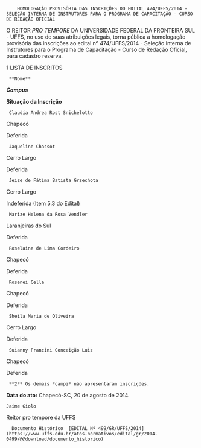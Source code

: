        HOMOLOGAÇÃO PROVISÓRIA DAS INSCRIÇÕES DO EDITAL 474/UFFS/2014 - SELEÇÃO INTERNA DE INSTRUTORES PARA O PROGRAMA DE CAPACITAÇÃO - CURSO DE REDAÇÃO OFICIAL  

O REITOR *PRO TEMPORE* DA UNIVERSIDADE FEDERAL DA FRONTEIRA SUL - UFFS, no uso de suas atribuições legais, torna pública a homologação provisória das inscrições ao edital nº 474/UFFS/2014 - Seleção Interna de Instrutores para o Programa de Capacitação - Curso de Redação Oficial, para cadastro reserva.

 1 LISTA DE INSCRITOS

     **Nome**

   ***Campus***

   **Situação da Inscrição**

     Claudia Andrea Rost Snichelotto

   Chapecó

   Deferida

     Jaqueline Chassot

   Cerro Largo

   Deferida

     Jeize de Fátima Batista Grzechota

   Cerro Largo

   Indeferida (Item 5.3 do Edital)

     Marize Helena da Rosa Vendler

   Laranjeiras do Sul 

   Deferida

     Roselaine de Lima Cordeiro

   Chapecó

   Deferida 

     Rosenei Cella

   Chapecó

   Deferida

     Sheila Maria de Oliveira

   Cerro Largo

   Deferida

     Suianny Francini Conceição Luiz

   Chapecó

   Deferida

     **2** Os demais *campi* não apresentaram inscrições.

  

   **Data do ato:** Chapecó-SC, 20 de agosto de 2014.   
 

    Jaime Giolo   
 Reitor pro tempore da UFFS 

      Documento Histórico  [EDITAL Nº 499/GR/UFFS/2014](https://www.uffs.edu.br/atos-normativos/edital/gr/2014-0499/@@download/documento_historico)     
      